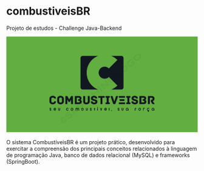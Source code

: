 # combustiveisBR
Projeto de estudos - Challenge Java-Backend


![](combustiveisBR_logo.png)

O sistema CombustíveisBR é um projeto prático, desenvolvido para exercitar a compreensão dos principais conceitos relacionados à linguagem de programação Java, banco de dados relacional (MySQL) e frameworks (SpringBoot).

